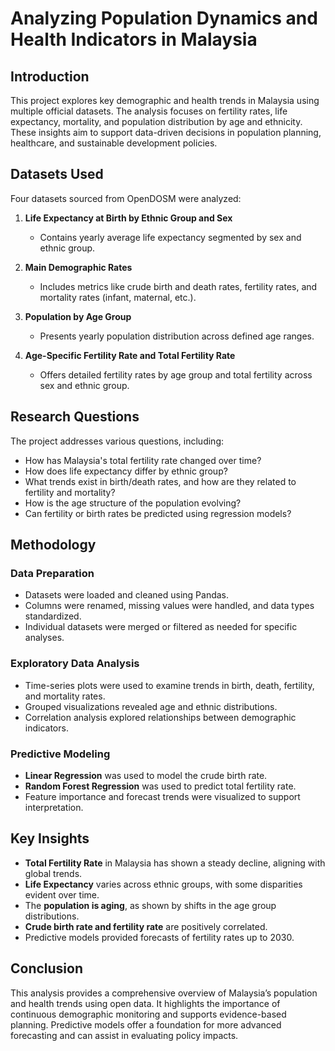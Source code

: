 # Analyzing Population Dynamics and Health Indicators in Malaysia

## Introduction

This project explores key demographic and health trends in Malaysia using multiple official datasets. The analysis focuses on fertility rates, life expectancy, mortality, and population distribution by age and ethnicity. These insights aim to support data-driven decisions in population planning, healthcare, and sustainable development policies.

## Datasets Used

Four datasets sourced from OpenDOSM were analyzed:

1. **Life Expectancy at Birth by Ethnic Group and Sex**  
   - Contains yearly average life expectancy segmented by sex and ethnic group.

2. **Main Demographic Rates**  
   - Includes metrics like crude birth and death rates, fertility rates, and mortality rates (infant, maternal, etc.).

3. **Population by Age Group**  
   - Presents yearly population distribution across defined age ranges.

4. **Age-Specific Fertility Rate and Total Fertility Rate**  
   - Offers detailed fertility rates by age group and total fertility across sex and ethnic group.

## Research Questions

The project addresses various questions, including:
- How has Malaysia's total fertility rate changed over time?
- How does life expectancy differ by ethnic group?
- What trends exist in birth/death rates, and how are they related to fertility and mortality?
- How is the age structure of the population evolving?
- Can fertility or birth rates be predicted using regression models?

## Methodology

### Data Preparation
- Datasets were loaded and cleaned using Pandas.
- Columns were renamed, missing values were handled, and data types standardized.
- Individual datasets were merged or filtered as needed for specific analyses.

### Exploratory Data Analysis
- Time-series plots were used to examine trends in birth, death, fertility, and mortality rates.
- Grouped visualizations revealed age and ethnic distributions.
- Correlation analysis explored relationships between demographic indicators.

### Predictive Modeling
- **Linear Regression** was used to model the crude birth rate.
- **Random Forest Regression** was used to predict total fertility rate.
- Feature importance and forecast trends were visualized to support interpretation.

## Key Insights

- **Total Fertility Rate** in Malaysia has shown a steady decline, aligning with global trends.
- **Life Expectancy** varies across ethnic groups, with some disparities evident over time.
- The **population is aging**, as shown by shifts in the age group distributions.
- **Crude birth rate and fertility rate** are positively correlated.
- Predictive models provided forecasts of fertility rates up to 2030.

## Conclusion

This analysis provides a comprehensive overview of Malaysia’s population and health trends using open data. It highlights the importance of continuous demographic monitoring and supports evidence-based planning. Predictive models offer a foundation for more advanced forecasting and can assist in evaluating policy impacts.

